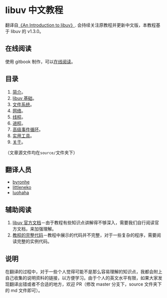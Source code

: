 # libuv 中文教程

翻译自[《An Introduction to libuv》](https://github.com/nikhilm/uvbook).
会持续关注原教程并更新中文版，本教程基于 libuv 的 v1.3.0。

## 在线阅读

使用 gitbook 制作，可以[在线阅读](http://luohaha.github.io/Chinese-uvbook/)。

## 目录

1.  [简介](https://github.com/luohaha/Chinese-uvbook/blob/master/source/introduction.md)。
2.  [libuv 基础](https://github.com/luohaha/Chinese-uvbook/blob/master/source/basics_of_libuv.md)。
3.  [文件系统](https://github.com/luohaha/Chinese-uvbook/blob/master/source/filesystem.md)。
4.  [网络](https://github.com/luohaha/Chinese-uvbook/blob/master/source/networking.md)。
5.  [线程](https://github.com/luohaha/Chinese-uvbook/blob/master/source/threads.md)。
6.  [进程](https://github.com/luohaha/Chinese-uvbook/blob/master/source/processes.md)。
7.  [高级事件循环](https://github.com/luohaha/Chinese-uvbook/blob/master/source/advanced-event-loops.md)。
8.  [实用工具](https://github.com/luohaha/Chinese-uvbook/blob/master/source/utilities.md)。
9.  [关于](https://github.com/luohaha/Chinese-uvbook/blob/master/source/about.md)。

（文章源文件均在`source/`文件夹下）

## 翻译人员

*   [byronhe](https://github.com/byronhe)
*   [littleneko](https://github.com/littleneko)
*   [luohaha](https://github.com/luohaha)

## 辅助阅读

1.  [libuv 官方文档](http://docs.libuv.org/en/v1.x/)－由于教程有些知识点讲解得不够深入，需要我们自行阅读官方文档，来加强理解。
2.  [教程的完整代码](https://github.com/nikhilm/uvbook/tree/master/code)－教程中展示的代码并不完整，对于一些复杂的程序，需要阅读完整的实例代码。

## 说明

在翻译的过程中，对于一些个人觉得可能不是那么容易理解的知识点，我都会附上自己收集的说明资料的链接，以方便学习。由于个人的英文水平有限，如果大家发现翻译出错或者不合适的地方，欢迎 PR（修改 master 分支下，source 文件夹下的 md 文件即可）。